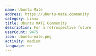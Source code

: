 ```yaml
---
name: Ubuntu Mate
address: https://ubuntu-mate.community
category: Linux
title: Ubuntu MATE Community
description: For a retrospective future
userCount: 9475
icon: ubuntu-mate.png
activity: medium
language: en
---
```

